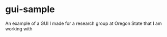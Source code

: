 # gui-sample
An example of a GUI I made for a research group at Oregon State that I am working with
